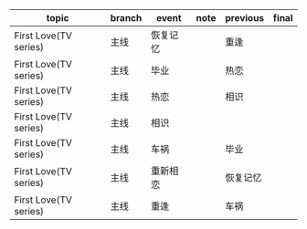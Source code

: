 | topic | branch | event | note | previous | final |
| ----- | ------ | ------| ---- | -------- | ----- |
| First Love(TV series) | 主线 | 恢复记忆 |  | 重逢 |  |
| First Love(TV series) | 主线 | 毕业 |  | 热恋 |  |
| First Love(TV series) | 主线 | 热恋 |  | 相识 |  |
| First Love(TV series) | 主线 | 相识 |  |  |  |
| First Love(TV series) | 主线 | 车祸 |  | 毕业 |  |
| First Love(TV series) | 主线 | 重新相恋 |  | 恢复记忆 |  |
| First Love(TV series) | 主线 | 重逢 |  | 车祸 |  |
